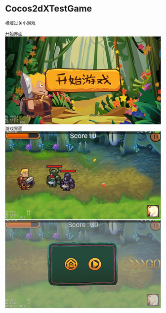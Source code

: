 # Cocos2dXTestGame
横版过关小游戏

开始界面
![image](https://github.com/13zzheng/Cocos2dXTestGame/blob/master/UI/%E5%BC%80%E5%A7%8B%E7%95%8C%E9%9D%A2.png)
游戏界面
![image](https://github.com/13zzheng/Cocos2dXTestGame/blob/master/UI/%E6%B8%B8%E6%88%8F%E7%95%8C%E9%9D%A2.png)
![image](https://github.com/13zzheng/Cocos2dXTestGame/blob/master/UI/%E6%9A%82%E5%81%9C%E7%95%8C%E9%9D%A2.png)

